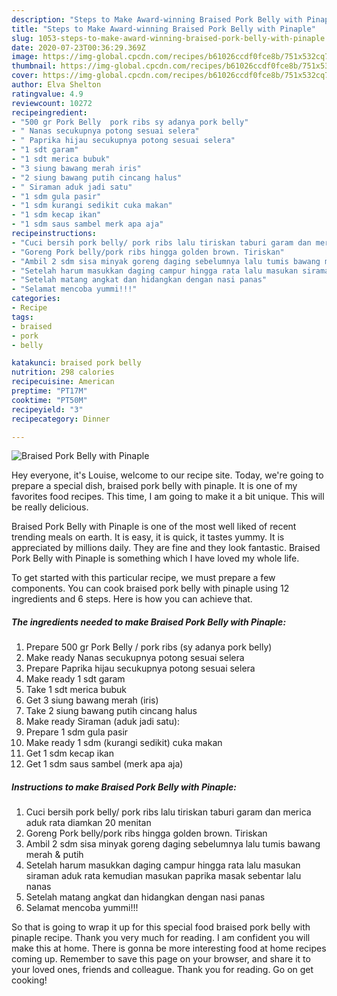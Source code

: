 ```yaml
---
description: "Steps to Make Award-winning Braised Pork Belly with Pinaple"
title: "Steps to Make Award-winning Braised Pork Belly with Pinaple"
slug: 1053-steps-to-make-award-winning-braised-pork-belly-with-pinaple
date: 2020-07-23T00:36:29.369Z
image: https://img-global.cpcdn.com/recipes/b61026ccdf0fce8b/751x532cq70/braised-pork-belly-with-pinaple-foto-resep-utama.jpg
thumbnail: https://img-global.cpcdn.com/recipes/b61026ccdf0fce8b/751x532cq70/braised-pork-belly-with-pinaple-foto-resep-utama.jpg
cover: https://img-global.cpcdn.com/recipes/b61026ccdf0fce8b/751x532cq70/braised-pork-belly-with-pinaple-foto-resep-utama.jpg
author: Elva Shelton
ratingvalue: 4.9
reviewcount: 10272
recipeingredient:
- "500 gr Pork Belly  pork ribs sy adanya pork belly"
- " Nanas secukupnya potong sesuai selera"
- " Paprika hijau secukupnya potong sesuai selera"
- "1 sdt garam"
- "1 sdt merica bubuk"
- "3 siung bawang merah iris"
- "2 siung bawang putih cincang halus"
- " Siraman aduk jadi satu"
- "1 sdm gula pasir"
- "1 sdm kurangi sedikit cuka makan"
- "1 sdm kecap ikan"
- "1 sdm saus sambel merk apa aja"
recipeinstructions:
- "Cuci bersih pork belly/ pork ribs lalu tiriskan taburi garam dan merica aduk rata diamkan 20 menitan"
- "Goreng Pork belly/pork ribs hingga golden brown. Tiriskan"
- "Ambil 2 sdm sisa minyak goreng daging sebelumnya lalu tumis bawang merah &amp; putih"
- "Setelah harum masukkan daging campur hingga rata lalu masukan siraman aduk rata kemudian masukan paprika masak sebentar lalu nanas"
- "Setelah matang angkat dan hidangkan dengan nasi panas"
- "Selamat mencoba yummi!!!"
categories:
- Recipe
tags:
- braised
- pork
- belly

katakunci: braised pork belly 
nutrition: 298 calories
recipecuisine: American
preptime: "PT17M"
cooktime: "PT50M"
recipeyield: "3"
recipecategory: Dinner

---
```



![Braised Pork Belly with Pinaple](https://img-global.cpcdn.com/recipes/b61026ccdf0fce8b/751x532cq70/braised-pork-belly-with-pinaple-foto-resep-utama.jpg)

Hey everyone, it's Louise, welcome to our recipe site. Today, we're going to prepare a special dish, braised pork belly with pinaple. It is one of my favorites food recipes. This time, I am going to make it a bit unique. This will be really delicious.



Braised Pork Belly with Pinaple is one of the most well liked of recent trending meals on earth. It is easy, it is quick, it tastes yummy. It is appreciated by millions daily. They are fine and they look fantastic. Braised Pork Belly with Pinaple is something which I have loved my whole life.


To get started with this particular recipe, we must prepare a few components. You can cook braised pork belly with pinaple using 12 ingredients and 6 steps. Here is how you can achieve that.

<!--inarticleads1-->

##### The ingredients needed to make Braised Pork Belly with Pinaple:

1. Prepare 500 gr Pork Belly / pork ribs (sy adanya pork belly)
1. Make ready  Nanas secukupnya potong sesuai selera
1. Prepare  Paprika hijau secukupnya potong sesuai selera
1. Make ready 1 sdt garam
1. Take 1 sdt merica bubuk
1. Get 3 siung bawang merah (iris)
1. Take 2 siung bawang putih cincang halus
1. Make ready  Siraman (aduk jadi satu):
1. Prepare 1 sdm gula pasir
1. Make ready 1 sdm (kurangi sedikit) cuka makan
1. Get 1 sdm kecap ikan
1. Get 1 sdm saus sambel (merk apa aja)




<!--inarticleads2-->

##### Instructions to make Braised Pork Belly with Pinaple:

1. Cuci bersih pork belly/ pork ribs lalu tiriskan taburi garam dan merica aduk rata diamkan 20 menitan
1. Goreng Pork belly/pork ribs hingga golden brown. Tiriskan
1. Ambil 2 sdm sisa minyak goreng daging sebelumnya lalu tumis bawang merah &amp; putih
1. Setelah harum masukkan daging campur hingga rata lalu masukan siraman aduk rata kemudian masukan paprika masak sebentar lalu nanas
1. Setelah matang angkat dan hidangkan dengan nasi panas
1. Selamat mencoba yummi!!!




So that is going to wrap it up for this special food braised pork belly with pinaple recipe. Thank you very much for reading. I am confident you will make this at home. There is gonna be more interesting food at home recipes coming up. Remember to save this page on your browser, and share it to your loved ones, friends and colleague. Thank you for reading. Go on get cooking!

